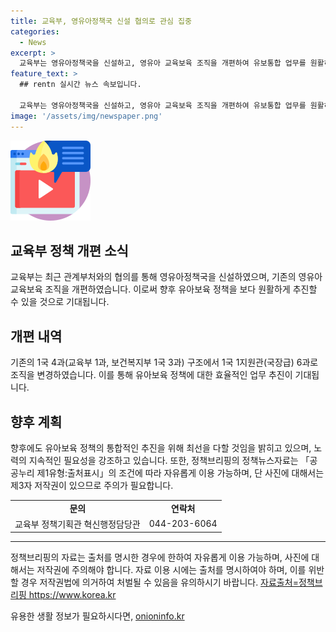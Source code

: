 ```yaml
---
title: 교육부, 영유아정책국 신설 협의로 관심 집중
categories:
  - News
excerpt: >
  교육부는 영유아정책국을 신설하고, 영유아 교육보육 조직을 개편하여 유보통합 업무를 원활히 추진할 예정입니다. 이에 관심이 있는 분들은 교육부 정책기획관 혁신행정담당관에게 문의할 수 있습니다. 또한, 정책브리핑의 정책뉴스자료는 출처를 표시하고 자유롭게 이용할 수 있으나, 사진은 제3자에게 저작권이 있어 사용할 수 없으니 유의하시기 바랍니다. (출처: 정책브리핑 www.korea.kr)
feature_text: >
  ## rentn 실시간 뉴스 속보입니다.

  교육부는 영유아정책국을 신설하고, 영유아 교육보육 조직을 개편하여 유보통합 업무를 원활히 추진할 예정입니다. 이에 관심이 있는 분들은 교육부 정책기획관 혁신행정담당관에게 문의할 수 있습니다. 또한, 정책브리핑의 정책뉴스자료는 출처를 표시하고 자유롭게 이용할 수 있으나, 사진은 제3자에게 저작권이 있어 사용할 수 없으니 유의하시기 바랍니다. (출처: 정책브리핑 www.korea.kr)
image: '/assets/img/newspaper.png'
---
```


<p><img src="/assets/img/news.png" alt="rentncar 속보" /></p>

<h2>교육부 정책 개편 소식</h2>

<p data-ke-size="size16">교육부는 최근 관계부처와의 협의를 통해 영유아정책국을 신설하였으며, 기존의 영유아 교육보육 조직을 개편하였습니다. 이로써 향후 유아보육 정책을 보다 원활하게 추진할 수 있을 것으로 기대됩니다.</p>

<h2 data-ke-size="size26">개편 내역</h2>

<p data-ke-size="size16">기존의 1국 4과(교육부 1과, 보건복지부 1국 3과) 구조에서 1국 1지원관(국장급) 6과로 조직을 변경하였습니다. 이를 통해 유아보육 정책에 대한 효율적인 업무 추진이 기대됩니다.</p>

<h2 data-ke-size="size26">향후 계획</h2>

<p data-ke-size="size16">향후에도 유아보육 정책의 통합적인 추진을 위해 최선을 다할 것임을 밝히고 있으며, 노력의 지속적인 필요성을 강조하고 있습니다. 또한, 정책브리핑의 정책뉴스자료는 「공공누리 제1유형:출처표시」의 조건에 따라 자유롭게 이용 가능하며, 단 사진에 대해서는 제3자 저작권이 있으므로 주의가 필요합니다.</p>

<table>
  <tr>
    <td style="text-align: center; height: 17px;"><b>문의</b></td>
    <td style="text-align: center; height: 17px;"><b>연락처</b></td>
  </tr>
  <tr>
    <td style="text-align: center; height: 17px;">교육부 정책기획관 혁신행정담당관</td>
    <td style="text-align: center; height: 17px;">044-203-6064</td>
  </tr>
</table>

<hr>

<p data-ke-size="size16">정책브리핑의 자료는 출처를 명시한 경우에 한하여 자유롭게 이용 가능하며, 사진에 대해서는 저작권에 주의해야 합니다. 자료 이용 시에는 출처를 명시하여야 하며, 이를 위반할 경우 저작권법에 의거하여 처벌될 수 있음을 유의하시기 바랍니다. <a href="https://www.korea.kr">자료출처=정책브리핑 https://www.korea.kr</a></p>
유용한 생활 정보가 필요하시다면, <a href="https://onioninfo.kr" rel="dofollow">onioninfo.kr</a>


